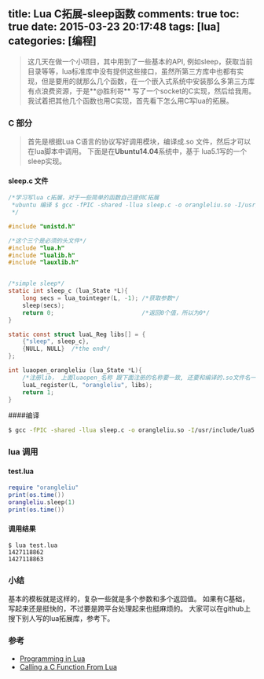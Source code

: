 title: Lua C拓展-sleep函数
comments: true
toc: true
date: 2015-03-23 20:17:48
tags: [lua]
categories: [编程]
---

<!-- more -->

> 这几天在做一个小项目，其中用到了一些基本的API, 例如sleep，获取当前目录等等，lua标准库中没有提供这些接口，虽然所第三方库中也都有实现，但是要用的就那么几个函数，在一个嵌入式系统中安装那么多第三方库有点浪费资源，于是**@胜利哥** 写了一个socket的C实现，然后给我用。我试着把其他几个函数也用C实现，首先看下怎么用C写lua的拓展。

### C 部分
> 首先是根据Lua C语言的协议写好调用模块，编译成.so 文件，然后才可以在lua脚本中调用。 下面是在**Ubuntu14.04**系统中，基于 lua5.1写的一个sleep实现。

#### sleep.c 文件

```c
/*学习写lua c拓展，对于一些简单的函数自己提供C拓展
 *ubuntu 编译 $ gcc -fPIC -shared -llua sleep.c -o orangleliu.so -I/usr/include/lua5.1 -std=gnu99
 */

#include "unistd.h"

/*这个三个是必须的头文件*/
#include "lua.h"
#include "lualib.h"
#include "lauxlib.h"


/*simple sleep*/
static int sleep_c (lua_State *L){
    long secs = lua_tointeger(L, -1); /*获取参数*/
    sleep(secs);
    return 0;                         /*返回0个值，所以为0*/
}

static const struct luaL_Reg libs[] = {
    {"sleep", sleep_c},
    {NULL, NULL}  /*the end*/
};

int luaopen_orangleliu (lua_State *L){
    /*注册lib， 上面luaopen_名称 跟下面注册的名称要一致, 还要和编译的.so文件名一致*/
    luaL_register(L, "orangleliu", libs);
    return 1;
}
```

####编译

```bash
$ gcc -fPIC -shared -llua sleep.c -o orangleliu.so -I/usr/include/lua5.1 -std=gnu99
```

### lua 调用

#### test.lua

```lua
require "orangleliu"
print(os.time())
orangleliu.sleep(1)
print(os.time())
```

#### 调用结果

```
$ lua test.lua
1427118862
1427118863
```
### 小结

基本的模板就是这样的，复杂一些就是多个参数和多个返回值。 如果有C基础，写起来还是挺快的，不过要是跨平台处理起来也挺麻烦的。
大家可以在github上搜下别人写的lua拓展库，参考下。

### 参考
+ [Programming in Lua](http://www.lua.org/pil/26.1.html)
+ [Calling a C Function From Lua](http://www.troubleshooters.com/codecorn/lua/lua_lua_calls_c.htm#_Make_an_msleep_Function)













